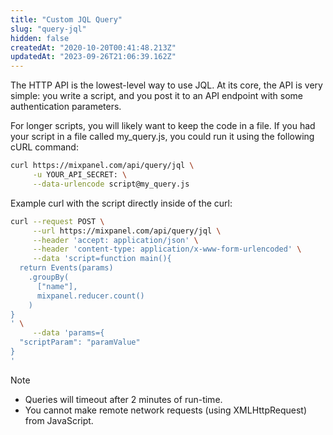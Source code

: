 ```yaml
---
title: "Custom JQL Query"
slug: "query-jql"
hidden: false
createdAt: "2020-10-20T00:41:48.213Z"
updatedAt: "2023-09-26T21:06:39.162Z"
---
```


The HTTP API is the lowest-level way to use JQL. At its core, the API is very simple: you write a script, and you post it to an API endpoint with some authentication parameters.

For longer scripts, you will likely want to keep the code in a file. If you had your script in a file called my_query.js, you could run it using the following cURL command:

```sh
curl https://mixpanel.com/api/query/jql \
     -u YOUR_API_SECRET: \
     --data-urlencode script@my_query.js
```

Example curl with the script directly inside of the curl:
```sh
curl --request POST \
     --url https://mixpanel.com/api/query/jql \
     --header 'accept: application/json' \
     --header 'content-type: application/x-www-form-urlencoded' \
     --data 'script=function main(){
  return Events(params)
    .groupBy(
      ["name"],
      mixpanel.reducer.count()
    )
}
' \
     --data 'params={
  "scriptParam": "paramValue"
}
'
```

Note
- Queries will timeout after 2 minutes of run-time.
- You cannot make remote network requests (using XMLHttpRequest) from JavaScript.
